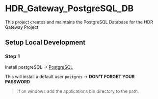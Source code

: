 # HDR_Gateway_PostgreSQL_DB

This project creates and maintains the PostgreSQL Database for the HDR Gateway Project

## Setup Local Development

### Step 1

Install postgreSQL -> [PostgreSQL](https://www.postgresql.org/)

This will install a default user `postgres` -> **DON'T FORGET YOUR PASSWORD**

> If on windows add the applications bin directory to the path.
